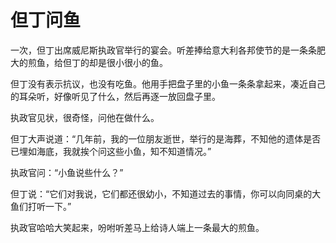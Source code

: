 # 但丁问鱼

一次，但丁出席威尼斯执政官举行的宴会。听差捧给意大利各邦使节的是一条条肥大的煎鱼，给但丁的却是很小很小的鱼。 

但丁没有表示抗议，也没有吃鱼。他用手把盘子里的小鱼一条条拿起来，凑近自己的耳朵听，好像听见了什么，然后再逐一放回盘子里。 

执政官见状，很奇怪，问他在做什么。 

但丁大声说道：“几年前，我的一位朋友逝世，举行的是海葬，不知他的遗体是否已埋如海底，我就挨个问这些小鱼，知不知道情况。” 

执政官问：“小鱼说些什么？” 

但丁说：“它们对我说，它们都还很幼小，不知道过去的事情，你可以向同桌的大鱼们打听一下。” 

执政官哈哈大笑起来，吩咐听差马上给诗人端上一条最大的煎鱼。
 